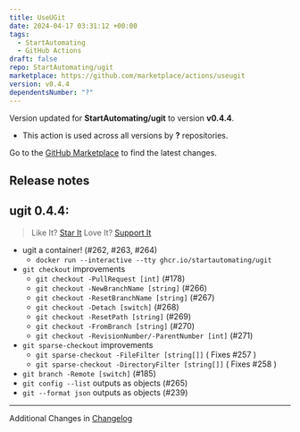 ```yaml
---
title: UseUGit
date: 2024-04-17 03:31:12 +00:00
tags:
  - StartAutomating
  - GitHub Actions
draft: false
repo: StartAutomating/ugit
marketplace: https://github.com/marketplace/actions/useugit
version: v0.4.4
dependentsNumber: "?"
---
```



Version updated for **StartAutomating/ugit** to version **v0.4.4**.
- This action is used across all versions by **?** repositories.

Go to the [GitHub Marketplace](https://github.com/marketplace/actions/useugit) to find the latest changes.

## Release notes

## ugit 0.4.4:

> Like It? [Star It](https://github.com/StartAutomating/ugit)
> Love It? [Support It](https://github.com/sponsors/StartAutomating)

* ugit a container! (#262, #263, #264)
  * `docker run --interactive --tty ghcr.io/startautomating/ugit`  
* `git checkout` improvements
  * `git checkout -PullRequest [int]` (#178)
  * `git checkout -NewBranchName [string]` (#266)
  * `git checkout -ResetBranchName [string]` (#267)
  * `git checkout -Detach [switch]` (#268)
  * `git checkout -ResetPath [string]` (#269)
  * `git checkout -FromBranch [string]` (#270)
  * `git checkout -RevisionNumber/-ParentNumber [int]` (#271)
* `git sparse-checkout` improvements
  * `git sparse-checkout -FileFilter [string[]]` ( Fixes #257 )
  * `git sparse-checkout -DirectoryFilter [string[]]` ( Fixes #258 )
* `git branch -Remote [switch]` (#185)
* `git config --list` outputs as objects (#265)
* `git --format json` outputs as objects (#239)

---

Additional Changes in [Changelog](https://github.com/StartAutomating/ugit/blob/main/CHANGELOG.md)

